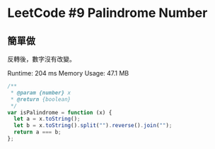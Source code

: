 # LeetCode #9 Palindrome Number

## 簡單做

反轉後，數字沒有改變。

Runtime: 204 ms
Memory Usage: 47.1 MB

```javascript
/**
 * @param {number} x
 * @return {boolean}
 */
var isPalindrome = function (x) {
  let a = x.toString();
  let b = x.toString().split("").reverse().join("");
  return a === b;
};
```
